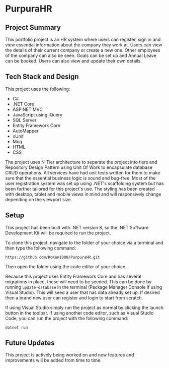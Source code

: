 # PurpuraHR

## Project Summary

This portfolio project is an HR system where users can register, sign in and view essential information about the company they work at. Users can view the details of their current company or create a new one. Other employees of the company can also be seen. Goals can be set up and Annual Leave can be booked. Users can also view and update their own details.

## Tech Stack and Design
This project uses the following:
- C#
- .NET Core
- ASP.NET MVC
- JavaScript using jQuery
- SQL Server
- Entity Framework Core
- AutoMapper
- xUnit
- Moq
- HTML
- CSS

The project uses N-Tier architecture to separate the project into tiers and Repository Design Pattern using Unit Of Work to encapsulate database CRUD operations. All services have had unit tests written for them to make sure that the essential business logic is sound and bug-free. Most of the user registration system was set up using .NET's scaffolding system but has been further tailored for this project's use. The styling has been created with desktop, tablet and mobile views in mind and will responsively change depending on the viewport size.

## Setup
This project has been built with .NET version 8, so the .NET Software Development Kit will be required to run the project.

To clone this project, navigate to the folder of your choice via a terminal and then type the following command:

`https://github.com/RoKen1000/PurpuraHR.git`

Then open the folder using the code editor of your choice.

Because this project uses Entity Framework Core and has several migrations in place, these will need to be seeded. This can be done by running `update-database` in the terminal (Package Manager Console if using Visual Studio). This will seed a user that has data already set up. If desired then a brand new user can register and login to start from scratch. 

If using Visual Studio simply run the project as normal by clicking the launch button in the toolbar. If using another code editor, such as Visual Studio Code, you can run the project with the following command:

`dotnet run`

## Future Updates
This project is actively being worked on and new features and improvements will be added from time to time.
